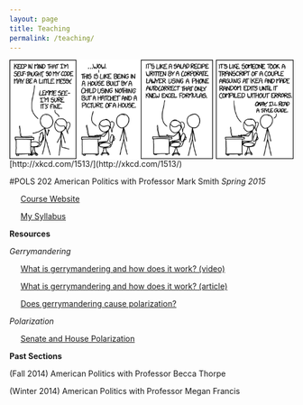 ```yaml
---
layout: page
title: Teaching
permalink: /teaching/
---
```

<div>
  <img src="/img/code_quality.png" align="left" padding="10px" />
</div>  
[http://xkcd.com/1513/](http://xkcd.com/1513/)

#POLS 202 American Politics with Professor Mark Smith
*Spring 2015*

&nbsp;&nbsp;&nbsp;&nbsp;&nbsp;[Course Website](http://courses.washington.edu/smithint/amgov.html)

&nbsp;&nbsp;&nbsp;&nbsp;&nbsp;[My Syllabus](http://tylerreny.github.io/pdf/spring_202.pdf)

**Resources**

*Gerrymandering*

&nbsp;&nbsp;&nbsp;&nbsp;&nbsp;[What is gerrymandering and how does it work? (video)](https://www.youtube.com/watch?v=YcUDBgYodIE)

&nbsp;&nbsp;&nbsp;&nbsp;&nbsp;[What is gerrymandering and how does it work? (article)](http://www.washingtonpost.com/blogs/wonkblog/wp/2015/03/01/this-is-the-best-explanation-of-gerrymandering-you-will-ever-see/)

&nbsp;&nbsp;&nbsp;&nbsp;&nbsp;[Does gerrymandering cause polarization?](http://www.washingtonpost.com/opinions/hate-our-polarized-politics-why-you-cant-blame-gerrymandering/2012/10/26/c2794552-1d80-11e2-9cd5-b55c38388962_story.html)

*Polarization*

&nbsp;&nbsp;&nbsp;&nbsp;&nbsp;[Senate and House Polarization](https://img.washingtonpost.com/wp-apps/imrs.php?src=https://img.washingtonpost.com/blogs/wonkblog/files/2013/01/overall_polarization_112th1.jpg&w=1484)











**Past Sections**

(Fall 2014) American Politics with Professor Becca Thorpe

(Winter 2014) American Politics with Professor Megan Francis



